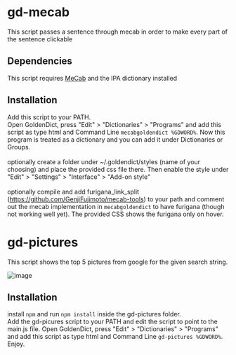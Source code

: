 

# gd-mecab
This script passes a sentence through mecab in order to make every part of the sentence clickable
## Dependencies
This script requires [MeCab](https://taku910.github.io/mecab/) and the IPA dictionary installed
## Installation
Add this script to your PATH.\
Open GoldenDict, press "Edit" > "Dictionaries" > "Programs" and add this script as type html and Command Line `mecabgoldendict %GDWORD%`. Now this program is treated as a dictionary and you can add it under Dictionaries or Groups.\
\
optionally create a folder under ~/.goldendict/styles (name of your choosing) and place the provided css file there. Then enable the style under "Edit" > "Settings" > "Interface" > "Add-on style"\
\
optionally compile and add furigana_link_split (https://github.com/GenjiFujimoto/mecab-tools) to your path and comment out the mecab implementation in `mecabgoldendict` to have furigana (though not working well yet). The provided CSS shows the furigana only on hover.

# gd-pictures
This script shows the top 5 pictures from google for the given search string.

![image](https://user-images.githubusercontent.com/50422430/224538373-4311d13c-c650-4cb7-917b-18b4148a5efd.png)

## Installation
install `npm` and run `npm install` inside the gd-pictures folder.\
Add the gd-picures script to your PATH and edit the script to point to the main.js file.
Open GoldenDict, press "Edit" > "Dictionaries" > "Programs" and add this script as type html and Command Line `gd-pictures %GDWORD%`. Enjoy.
